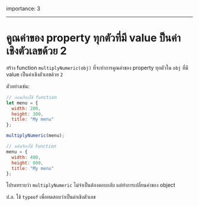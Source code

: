 importance: 3

---

# คูณค่าของ property ทุกตัวที่มี value ป็นค่าเชิงตัวเลขด้วย 2

สร้าง function `multiplyNumeric(obj)` ที่จะทำการคูณค่าของ property ทุกตัวใน `obj` ที่มี value เป็นค่าเชิงตัวเลขด้วย `2`

ตัวอย่างเช่น:

```js
// ก่อนเรียกใช้ function
let menu = {
  width: 200,
  height: 300,
  title: "My menu"
};

multiplyNumeric(menu);

// หลังเรียกใช้ function
menu = {
  width: 400,
  height: 600,
  title: "My menu"
};
```

โปรดทราบว่า `multiplyNumeric` ไม่จำเป็นต้องตอบกลับ แต่ทำการเปลี่ยนค่าของ object

ป.ล. ใช้ `typeof` เพื่อทดสอบว่าเป็นค่าเชิงตัวเลข
